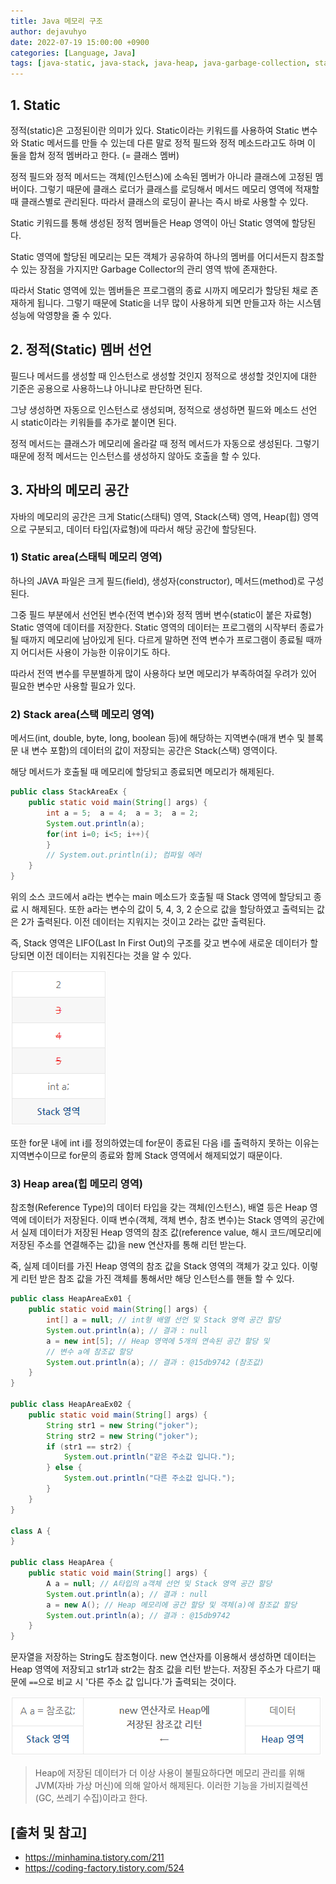 ```yaml
---
title: Java 메모리 구조
author: dejavuhyo
date: 2022-07-19 15:00:00 +0900
categories: [Language, Java]
tags: [java-static, java-stack, java-heap, java-garbage-collection, static, stack, heap, garbage-collection, 자바-static, 자바-stack, 자바-heap, 자바-garbage-collection]
---
```


## 1. Static
정적(static)은 고정된이란 의미가 있다. Static이라는 키워드를 사용하여 Static 변수와 Static 메서드를 만들 수 있는데 다른 말로 정적 필드와 정적 메소드라고도 하며 이 둘을 합쳐 정적 멤버라고 한다. (= 클래스 멤버)

정적 필드와 정적 메서드는 객체(인스턴스)에 소속된 멤버가 아니라 클래스에 고정된 멤버이다. 그렇기 때문에 클래스 로더가 클래스를 로딩해서 메서드 메모리 영역에 적재할 때 클래스별로 관리된다. 따라서 클래스의 로딩이 끝나는 즉시 바로 사용할 수 있다.

Static 키워드를 통해 생성된 정적 멤버들은 Heap 영역이 아닌 Static 영역에 할당된다.

Static 영역에 할당된 메모리는 모든 객체가 공유하여 하나의 멤버를 어디서든지 참조할 수 있는 장점을 가지지만 Garbage Collector의 관리 영역 밖에 존재한다.

따라서 Static 영역에 있는 멤버들은 프로그램의 종료 시까지 메모리가 할당된 채로 존재하게 됩니다. 그렇기 때문에 Static을 너무 많이 사용하게 되면 만들고자 하는 시스템 성능에 악영향을 줄 수 있다.

## 2. 정적(Static) 멤버 선언
필드나 메서드를 생성할 때 인스턴스로 생성할 것인지 정적으로 생성할 것인지에 대한 기준은 공용으로 사용하느냐 아니냐로 판단하면 된다.

그냥 생성하면 자동으로 인스턴스로 생성되며, 정적으로 생성하면 필드와 메소드 선언 시 static이라는 키워들를 추가로 붙이면 된다.

정적 메서드는 클래스가 메모리에 올라갈 때 정적 메서드가 자동으로 생성된다. 그렇기 때문에 정적 메서드는 인스턴스를 생성하지 않아도 호출을 할 수 있다.

## 3. 자바의 메모리 공간
자바의 메모리의 공간은 크게 Static(스태틱) 영역, Stack(스택) 영역, Heap(힙) 영역으로 구분되고, 데이터 타입(자료형)에 따라서 해당 공간에 할당된다.

### 1) Static area(스태틱 메모리 영역)
하나의 JAVA 파일은 크게 필드(field), 생성자(constructor), 메서드(method)로 구성된다.

그중 필드 부분에서 선언된 변수(전역 변수)와 정적 멤버 변수(static이 붙은 자료형) Static 영역에 데이터를 저장한다. Static 영역의 데이터는 프로그램의 시작부터 종료가 될 때까지 메모리에 남아있게 된다. 다르게 말하면 전역 변수가 프로그램이 종료될 때까지 어디서든 사용이 가능한 이유이기도 하다.

따라서 전역 변수를 무분별하게 많이 사용하다 보면 메모리가 부족하여질 우려가 있어 필요한 변수만 사용할 필요가 있다.

### 2) Stack area(스택 메모리 영역)
메서드(int, double, byte, long, boolean 등)에 해당하는 지역변수(매개 변수 및 블록 문 내 변수 포함)의 데이터의 값이 저장되는 공간은 Stack(스택) 영역이다.

해당 메서드가 호출될 때 메모리에 할당되고 종료되면 메모리가 해제된다.

```java
public class StackAreaEx {
    public static void main(String[] args) {
        int a = 5;	a = 4;	a = 3;	a = 2;
        System.out.println(a);
        for(int i=0; i<5; i++){
        }
        // System.out.println(i); 컴파일 에러
    }
}
```

위의 소스 코드에서 a라는 변수는 main 메소드가 호출될 때 Stack 영역에 할당되고 종료 시 해제된다. 또한 a라는 변수의 값이 5, 4, 3, 2 순으로 값을 할당하였고 출력되는 값은 2가 출력된다. 이전 데이터는 지워지는 것이고 2라는 값만 출력된다.

즉, Stack 영역은 LIFO(Last In First Out)의 구조를 갖고 변수에 새로운 데이터가 할당되면 이전 데이터는 지워진다는 것을 알 수 있다.

![stack-area](/assets/img/2022-07-19-java-memory-structure/stack-area.png)

또한 for문 내에 int i를 정의하였는데 for문이 종료된 다음 i를 출력하지 못하는 이유는 지역변수이므로 for문의 종료와 함께 Stack 영역에서 해제되었기 때문이다.

### 3) Heap area(힙 메모리 영역)
참조형(Reference Type)의 데이터 타입을 갖는 객체(인스턴스), 배열 등은 Heap 영역에 데이터가 저장된다. 이때 변수(객체, 객체 변수, 참조 변수)는 Stack 영역의 공간에서 실제 데이터가 저장된 Heap 영역의 참조 값(reference value, 해시 코드/메모리에 저장된 주소를 연결해주는 값)을 new 연산자를 통해 리턴 받는다.

죽, 실제 데이터를 가진 Heap 영역의 참조 값을 Stack 영역의 객체가 갖고 있다. 이렇게 리턴 받은 참조 값을 가진 객체를 통해서만 해당 인스턴스를 핸들 할 수 있다.

```java
public class HeapAreaEx01 {
    public static void main(String[] args) {
        int[] a = null; // int형 배열 선언 및 Stack 영역 공간 할당
        System.out.println(a); // 결과 : null
        a = new int[5]; // Heap 영역에 5개의 연속된 공간 할당 및 
        // 변수 a에 참조값 할당
        System.out.println(a); // 결과 : @15db9742 (참조값)
    }
}

public class HeapAreaEx02 {
    public static void main(String[] args) {
        String str1 = new String("joker");
        String str2 = new String("joker");
        if (str1 == str2) {
            System.out.println("같은 주소값 입니다.");
        } else {
            System.out.println("다른 주소값 입니다.");
        }
    }
}

class A {
}

public class HeapArea {
    public static void main(String[] args) {
        A a = null; // A타입의 a객체 선언 및 Stack 영역 공간 할당
        System.out.println(a); // 결과 : null
        a = new A(); // Heap 메모리에 공간 할당 및 객체(a)에 참조값 할당
        System.out.println(a); // 결과 : @15db9742
    }
}
```

문자열을 저장하는 String도 참조형이다. new 연산자를 이용해서 생성하면 데이터는 Heap 영역에 저장되고 str1과 str2는 참조 값을 리턴 받는다. 저장된 주소가 다르기 때문에 `==`으로 비교 시 '다른 주소 값 입니다.'가 출력되는 것이다.

![heap-area](/assets/img/2022-07-19-java-memory-structure/heap-area.png)

> Heap에 저장된 데이터가 더 이상 사용이 불필요하다면 메모리 관리를 위해 JVM(자바 가상 머신)에 의해 알아서 해제된다. 이러한 기능을 가비지컬렉션(GC, 쓰레기 수집)이라고 한다.

## [출처 및 참고]
* <https://minhamina.tistory.com/211>
* <https://coding-factory.tistory.com/524>
